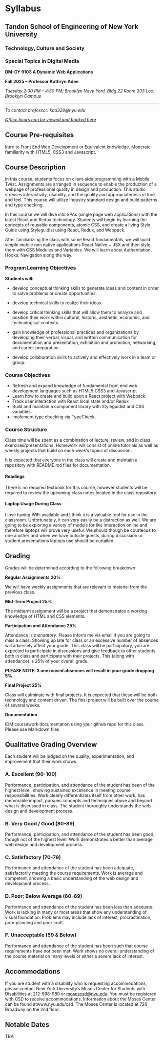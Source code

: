 # Syllabus

## Tandon School of Engineering of New York University

### Technology, Culture and Society

### Special Topics in Digital Media

**DM-GY 9103 A Dynamic Web Applications**

**Fall 2025 – Professor Kathryn Adee**

_Tuesday 2:00 PM – 4:50 PM;
Brooklyn Navy Yard, Bldg 22 Room 303
Loc: Brooklyn Campus_

---

_To contact professor: kaa328@nyu.edu_

_[Office hours can be viewed and booked here](https://calendar.google.com/calendar/selfsched?sstoken=UUNXcDRjZFIwTXZDfGRlZmF1bHR8NDkzNWVkOWUxNGI3M2FkZTJlYTY0YjU0ZmRiNjJiYTE)_

## Course Pre-requisites

Intro to Front End Web Development or Equivalent knowledge.
Moderate familiarity with HTML5, CSS3 and Javascript.

## Course Description

In this course, students focus on client-side programming with a Mobile Twist. Assignments are arranged in sequence to enable the production of a webpage of professional quality in design and production. This studio stresses interactivity, usability, and the quality and appropriateness of look and feel. This course will utilize industry standard design and build patterns and type checking.

In this course we will dive into SPAs (single page web applications) with the latest React and Redux technology. Students will begin by learning the concepts of reusable components, atomic CSS, and create a living Style Guide using Styleguidist using React, Redux, and Webpack.

After familiarizing the class with some React fundamentals, we will build simple mobile non native applications React Native + JSX and then style them with CSS Modules and Variables. We will learn about Authentiation, Hooks, Navigation along the way.

### Program Learning Objectives

**Students will:**

- develop conceptual thinking skills to generate ideas and content in order to solve problems or create opportunities.

- develop technical skills to realize their ideas.

- develop critical thinking skills that will allow them to analyze and position their work within cultural, historic, aesthetic, economic, and technological contexts.

- gain knowledge of professional practices and organizations by developing their verbal, visual, and written communication for documentation and presentation, exhibition and promotion, networking, and career preparation.

- develop collaboration skills to actively and effectively work in a team or group.

### Course Objectives

- Refresh and expand knowledge of fundamental front end web development languages such as HTML5 CSS3 and Javascript
- Learn how to create and build upon a React project with Webpack.
- Track user interaction with React local state and/or Redux
- Build and maintain a component library with Styleguidist and CSS variables.
- Implement type checking via TypeCheck.

### Course Structure

Class time will be spent as a combination of lecture, review, and in class exercises/presentations. Homework will consist of online tutorials as well as weekly projects that build on each week’s topics of discussion.

It is expected that everyone in the class will create and maintain a repository with README.md files for documentation.

#### Readings

There is no required textbook for this course, however students will be required to review the upcoming class notes located in the class repository.

#### Laptop Usage During Class

I love having WiFi available and I think it is a valuable tool for use in the classroom. Unfortunately, it can very easily be a distraction as well. We are going to be exploring a variety of models for live interaction online and therefore laptops will prove very useful. We should though be courteous to one another and when we have outside guests, during discussion or student presentations laptops use should be curtailed.

## Grading

Grades will be determined according to the following breakdown:

**Regular Assignments 20%**

We will have weekly assignments that are relevant to material from the previous class.

**Mid-Term Project 25%**

The midterm assignment will be a project that demonstrates a working knowledge of HTML and CSS elements.

**Participation and Attendance 25%**

Attendance is _mandatory_. Please inform me via email if you are going to miss a class. Showing up late for class or an excessive number of absences will adversely affect your grade. This class will be participatory, you are expected to participate in discussions and give feedback to other students both in class and participate with their projects. This (along with attendance) is 25% of your overall grade.

**PLEASE NOTE: 3 unexcused absences will result in your grade dropping 5%**

**Final Project 25%**

Class will culminate with final projects. It is expected that these will be both technology and content driven. The final project will be built over the course of several weeks.

**Documentation**

IDM coursework documentation using ypur github repo for this class. Please use Markdown files

## Qualitative Grading Overview

Each student will be judged on the quality, experimentation, and improvement that their work shows.

### A. Excellent (90-100)

Performance, participation, and attendance of the student has been of the highest level, showing sustained excellence in meeting course responsibilities. Work clearly differentiates itself from other work, has memorable impact, pursues concepts and techniques above and beyond what is discussed in class. The student thoroughly understands the web design and development process.

### B. Very Good / Good (80-89)

Performance, participation, and attendance of the student has been good, though not of the highest level. Work demonstrates a better than average web design and development process.

### C. Satisfactory (70-79)

Performance and attendance of the student has been adequate, satisfactorily meeting the course requirements. Work is average and competent, showing a basic understanding of the web design and development process.

### D. Poor; Below Average (60-69)

Performance and attendance of the student has been less than adequate. Work is lacking in many or most areas that show any understanding of visual foundation. Problems may include lack of interest, procrastination, poor planning and poor craft.

### F. Unacceptable (59 & Below)

Performance and attendance of the student has been such that course requirements have not been met. Work shows no overall understanding of the course material on many levels or either a severe lack of interest.

## Accommodations

If you are student with a disability who is requesting accommodations, please contact New York University’s Moses Center for Students with Disabilities at 212-998-980 or mosescsd@nyu.edu. You must be registered with CSD to receive accommodations. Information about the Moses Center can be found atwww.nyu.edu/csd. The Moses Center is located at 726 Broadway on the 2nd floor.

## Notable Dates
TBA
